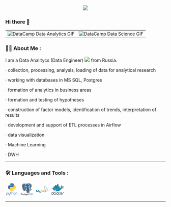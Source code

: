 <div id="header" align="center">
  <img src="https://media.giphy.com/media/M9gbBd9nbDrOTu1Mqx/giphy.gif" width="100"/>
</div>

### Hi there 👋

<div align="center">
  <table>
    <tr>
      <td><img src="https://media.giphy.com/media/JkVnfE54QdOMQBxmHg/giphy.gif" alt="DataCamp Data Analytics GIF"></td>
      <td><img src="https://media.giphy.com/media/7c8QeB0VMddFOuu4iR/giphy.gif" alt="DataCamp Data Science GIF"></td>
    </tr>
  </table>
</div>



### :man_technologist: About Me :

I am a Data Analitycs (Data Engineer) <img src="https://media.giphy.com/media/WUlplcMpOCEmTGBtBW/giphy.gif" width="30"> from Russia.

· collection, processing, analysis, loading of data for analytical research

· working with databases in MS SQL, Postgres

· formation of analytics in business areas

· formation and testing of hypotheses

· construction of factor models, identification of trends, interpretation of results

· development and support of ETL processes in Airflow

· data visualization

· Machine Learning

· DWH


---

### :hammer_and_wrench: Languages and Tools :

<div>
  <img src="https://github.com/devicons/devicon/blob/master/icons/python/python-original-wordmark.svg" title="Python" alt="Python" width="40" height="40"/>&nbsp;
  <img src="https://github.com/devicons/devicon/blob/master/icons/postgresql/postgresql-original-wordmark.svg" title="PostgreSQL" alt="PostgreSQL" width="40" height="40"/>&nbsp;
  <img src="https://github.com/devicons/devicon/blob/master/icons/mysql/mysql-original-wordmark.svg" title="MySQL" alt="MySQL" width="40" height="40"/>&nbsp;
  <img src="https://github.com/devicons/devicon/blob/master/icons/docker/docker-original-wordmark.svg" title="Docker" alt="Docker" width="40" height="40"/>&nbsp;
</div>

---

